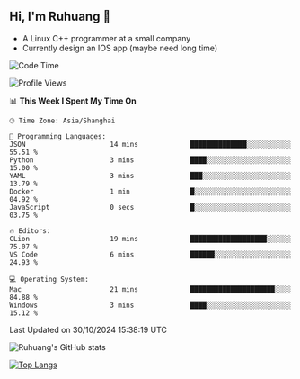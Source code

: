 ## Hi, I'm Ruhuang 👋

- A Linux C++ programmer at a small company
- Currently design an IOS app (maybe need long time)

<!--START_SECTION:waka-->
![Code Time](http://img.shields.io/badge/Code%20Time-106%20hrs%2036%20mins-blue)

![Profile Views](http://img.shields.io/badge/Profile%20Views-0-blue)

📊 **This Week I Spent My Time On** 

```text
🕑︎ Time Zone: Asia/Shanghai

💬 Programming Languages: 
JSON                     14 mins             ██████████████░░░░░░░░░░░   55.51 % 
Python                   3 mins              ████░░░░░░░░░░░░░░░░░░░░░   15.00 % 
YAML                     3 mins              ███░░░░░░░░░░░░░░░░░░░░░░   13.79 % 
Docker                   1 min               █░░░░░░░░░░░░░░░░░░░░░░░░   04.92 % 
JavaScript               0 secs              █░░░░░░░░░░░░░░░░░░░░░░░░   03.75 % 

🔥 Editors: 
CLion                    19 mins             ███████████████████░░░░░░   75.07 % 
VS Code                  6 mins              ██████░░░░░░░░░░░░░░░░░░░   24.93 % 

💻 Operating System: 
Mac                      21 mins             █████████████████████░░░░   84.88 % 
Windows                  3 mins              ████░░░░░░░░░░░░░░░░░░░░░   15.12 % 
```


 Last Updated on 30/10/2024 15:38:19 UTC
<!--END_SECTION:waka-->

![Ruhuang's GitHub stats](https://github-readme-stats.vercel.app/api?username=ruhuang2001&count_private=true&hide_title=true&show_icons=true&theme=vue)

[![Top Langs](https://github-readme-stats.vercel.app/api/top-langs/?username=ruhuang2001&layout=compact)](https://github.com/anuraghazra/github-readme-stats)
